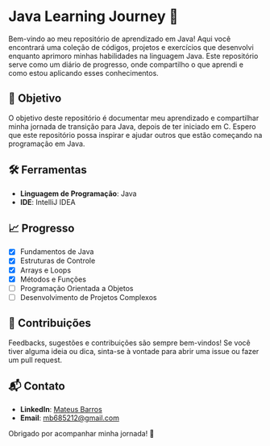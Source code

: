 # Java Learning Journey 🚀

Bem-vindo ao meu repositório de aprendizado em Java! Aqui você encontrará uma coleção de códigos, projetos e exercícios que desenvolvi enquanto aprimoro minhas habilidades na linguagem Java. Este repositório serve como um diário de progresso, onde compartilho o que aprendi e como estou aplicando esses conhecimentos.


## 🚀 Objetivo

O objetivo deste repositório é documentar meu aprendizado e compartilhar minha jornada de transição para Java, depois de ter iniciado em C. Espero que este repositório possa inspirar e ajudar outros que estão começando na programação em Java.

## 🛠️ Ferramentas

- **Linguagem de Programação**: Java
- **IDE**: IntelliJ IDEA

## 📈 Progresso

- [x] Fundamentos de Java
- [x] Estruturas de Controle
- [x] Arrays e Loops
- [x] Métodos e Funções
- [ ] Programação Orientada a Objetos
- [ ] Desenvolvimento de Projetos Complexos

## 🤝 Contribuições

Feedbacks, sugestões e contribuições são sempre bem-vindos! Se você tiver alguma ideia ou dica, sinta-se à vontade para abrir uma issue ou fazer um pull request.

## 📬 Contato

- **LinkedIn**: [Mateus Barros](https://www.linkedin.com/in/mateus-barros13)
- **Email**: mb685212@gmail.com

Obrigado por acompanhar minha jornada! 🌟
